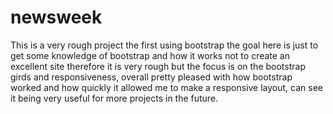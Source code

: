 newsweek
========


This is a very rough project the first using bootstrap the goal here is just to get some knowledge of bootstrap and how it works not to create an excellent site therefore it is very rough but the focus is on the bootstrap girds and responsiveness, overall pretty pleased with how bootstrap worked and how quickly it allowed me to make a responsive layout, can see it being very useful for more projects in the future.
